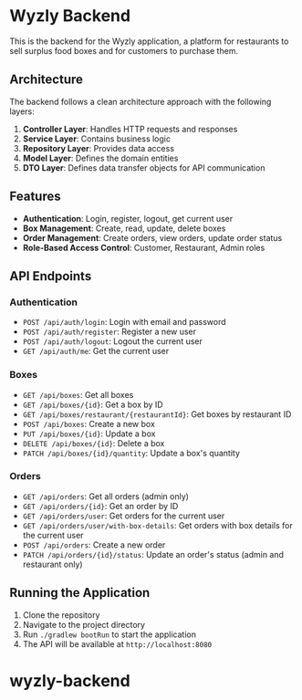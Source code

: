 # Wyzly Backend

This is the backend for the Wyzly application, a platform for restaurants to sell surplus food boxes and for customers to purchase them.

## Architecture

The backend follows a clean architecture approach with the following layers:

1. **Controller Layer**: Handles HTTP requests and responses
2. **Service Layer**: Contains business logic
3. **Repository Layer**: Provides data access
4. **Model Layer**: Defines the domain entities
5. **DTO Layer**: Defines data transfer objects for API communication

## Features

- **Authentication**: Login, register, logout, get current user
- **Box Management**: Create, read, update, delete boxes
- **Order Management**: Create orders, view orders, update order status
- **Role-Based Access Control**: Customer, Restaurant, Admin roles

## API Endpoints

### Authentication

- `POST /api/auth/login`: Login with email and password
- `POST /api/auth/register`: Register a new user
- `POST /api/auth/logout`: Logout the current user
- `GET /api/auth/me`: Get the current user

### Boxes

- `GET /api/boxes`: Get all boxes
- `GET /api/boxes/{id}`: Get a box by ID
- `GET /api/boxes/restaurant/{restaurantId}`: Get boxes by restaurant ID
- `POST /api/boxes`: Create a new box
- `PUT /api/boxes/{id}`: Update a box
- `DELETE /api/boxes/{id}`: Delete a box
- `PATCH /api/boxes/{id}/quantity`: Update a box's quantity

### Orders

- `GET /api/orders`: Get all orders (admin only)
- `GET /api/orders/{id}`: Get an order by ID
- `GET /api/orders/user`: Get orders for the current user
- `GET /api/orders/user/with-box-details`: Get orders with box details for the current user
- `POST /api/orders`: Create a new order
- `PATCH /api/orders/{id}/status`: Update an order's status (admin and restaurant only)

## Running the Application

1. Clone the repository
2. Navigate to the project directory
3. Run `./gradlew bootRun` to start the application
4. The API will be available at `http://localhost:8080`
# wyzly-backend
